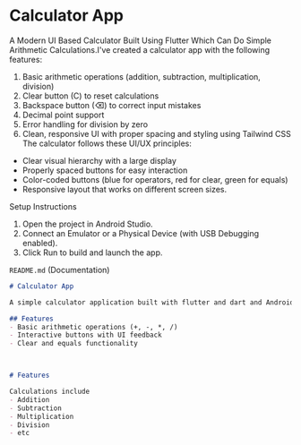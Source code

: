# Calculator App

A Modern UI Based Calculator Built Using Flutter Which Can Do Simple Arithmetic Calculations.I've created a calculator app with the following features:
1. Basic arithmetic operations (addition, subtraction, multiplication, division)
2. Clear button (C) to reset calculations
3. Backspace button (⌫) to correct input mistakes
4. Decimal point support
5. Error handling for division by zero
6. Clean, responsive UI with proper spacing and styling using Tailwind CSS
The calculator follows these UI/UX principles:
* Clear visual hierarchy with a large display
* Properly spaced buttons for easy interaction
* Color-coded buttons (blue for operators, red for clear, green for equals)
* Responsive layout that works on different screen sizes.

Setup Instructions
1. Open the project in Android Studio.
2. Connect an Emulator or a Physical Device (with USB Debugging enabled).
3. Click Run to build and launch the app.

 `README.md` (Documentation)
```md
# Calculator App 

A simple calculator application built with flutter and dart and Android Studio.

## Features
- Basic arithmetic operations (+, -, *, /)
- Interactive buttons with UI feedback
- Clear and equals functionality



# Features

Calculations include
- Addition
- Subtraction
- Multiplication
- Division
- etc


